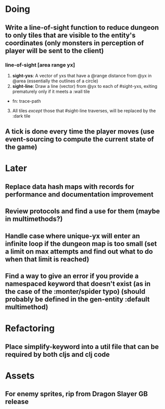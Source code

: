 # Doing

## Write a line-of-sight function to reduce dungeon to only tiles that are visible to the entity's coordinates (only monsters in perception of player will be sent to the client)
### line-of-sight [area range yx]
1. **sight-yxs**: A vector of yxs that have a @range distance from @yx in @area (essentially the outlines of a circle)
2. **sight-line**: Draw a line (vector) from @yx to each of #sight-yxs, exiting prematurely only if it meets a :wall tile
  - fn: trace-path
3. All tiles *except* those that #sight-line traverses, will be replaced by the :dark tile

## A tick is done every time the player moves (use event-sourcing to compute the current state of the game)


# Later

## Replace data hash maps with records for performance and documentation improvement

## Review protocols and find a use for them (maybe in multimethods?)

## Handle case where unique-yx will enter an infinite loop if the dungeon map is too small (set a limit on max attempts and find out what to do when that limit is reached)

## Find a way to give an error if you provide a namespaced keyword that doesn't exist (as in the case of the :monter/spider typo) (should probably be defined in the gen-entity :default multimethod)


# Refactoring

## Place simplify-keyword into a util file that can be required by both cljs and clj code


# Assets

## For enemy sprites, rip from Dragon Slayer GB release

